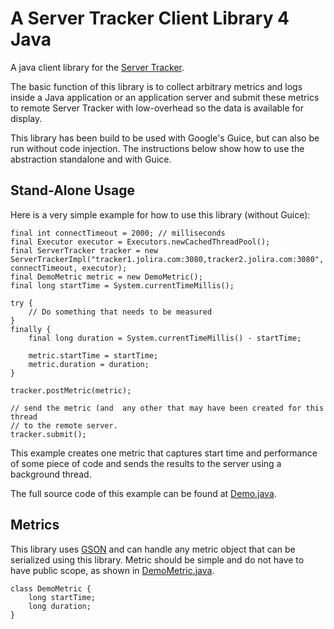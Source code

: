 A Server Tracker Client Library 4 Java
======================================

A java client library for the [Server Tracker](http://github.com/jolira/server-tracker).

The basic function of this library is to collect arbitrary metrics and logs inside a
Java application or an application server and submit these metrics to remote  Server 
Tracker with low-overhead so the data is available for display.

This library has been build to be used with Google's Guice, but can also be run
without code injection. The instructions below show how to use the abstraction
standalone and with Guice.

Stand-Alone Usage
-----------------

Here is a very simple example for how to use this library (without Guice):

```
final int connectTimeout = 2000; // milliseconds
final Executor executor = Executors.newCachedThreadPool();
final ServerTracker tracker = new ServerTrackerImpl("tracker1.jolira.com:3080,tracker2.jolira.com:3080", connectTimeout, executor);
final DemoMetric metric = new DemoMetric();
final long startTime = System.currentTimeMillis();

try {
    // Do something that needs to be measured
}
finally {
    final long duration = System.currentTimeMillis() - startTime;

    metric.startTime = startTime;
    metric.duration = duration;
}

tracker.postMetric(metric);

// send the metric (and  any other that may have been created for this thread
// to the remote server.
tracker.submit();
```

This example creates one metric that captures start time and performance of
some piece of code and sends the results to the server using a background
thread.

The full source code of this example can be found at 
[Demo.java](http://raw.github.com/jolira/server-tracker-4j/master/src/test/java/com/jolira/st4j/impl/Demo.java).

Metrics
-------

This library uses [GSON](http://code.google.com/p/google-gson/) and can handle any metric object that can be serialized
using this library. Metric should be simple and do not have to have public scope, as shown in
[DemoMetric.java](http://raw.github.com/jolira/server-tracker-4j/master/src/test/java/com/jolira/st4j/impl/DemoMetric.java).

```
class DemoMetric {
    long startTime;
    long duration;
}
```

